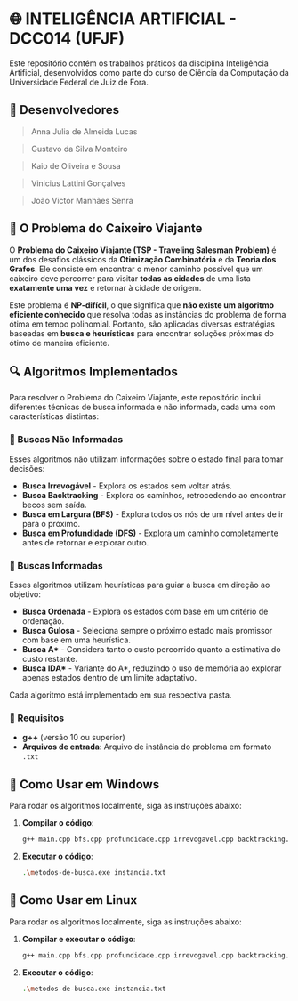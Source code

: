 # 🌐 INTELIGÊNCIA ARTIFICIAL - DCC014 (UFJF)
Este repositório contém os trabalhos práticos da disciplina Inteligência Artificial, desenvolvidos como parte do curso de Ciência da Computação da Universidade Federal de Juiz de Fora.

## 👥 Desenvolvedores
  > Anna Julia de Almeida Lucas

  > Gustavo da Silva Monteiro

  > Kaio de Oliveira e Sousa

  > Vinicius Lattini Gonçalves

  > João Victor Manhães Senra


## 🚛 O Problema do Caixeiro Viajante  

O **Problema do Caixeiro Viajante (TSP - Traveling Salesman Problem)** é um dos desafios clássicos da **Otimização Combinatória** e da **Teoria dos Grafos**. Ele consiste em encontrar o menor caminho possível que um caixeiro deve percorrer para visitar **todas as cidades** de uma lista **exatamente uma vez** e retornar à cidade de origem.  

Este problema é **NP-difícil**, o que significa que **não existe um algoritmo eficiente conhecido** que resolva todas as instâncias do problema de forma ótima em tempo polinomial. Portanto, são aplicadas diversas estratégias baseadas em **busca e heurísticas** para encontrar soluções próximas do ótimo de maneira eficiente.  

## 🔍 Algoritmos Implementados  

Para resolver o Problema do Caixeiro Viajante, este repositório inclui diferentes técnicas de busca informada e não informada, cada uma com características distintas:  

### 📌 Buscas Não Informadas  
Esses algoritmos não utilizam informações sobre o estado final para tomar decisões:  
- **Busca Irrevogável** - Explora os estados sem voltar atrás.  
- **Busca Backtracking** - Explora os caminhos, retrocedendo ao encontrar becos sem saída.  
- **Busca em Largura (BFS)** - Explora todos os nós de um nível antes de ir para o próximo.  
- **Busca em Profundidade (DFS)** - Explora um caminho completamente antes de retornar e explorar outro.  

### 📌 Buscas Informadas  
Esses algoritmos utilizam heurísticas para guiar a busca em direção ao objetivo:  
- **Busca Ordenada** - Explora os estados com base em um critério de ordenação.  
- **Busca Gulosa** - Seleciona sempre o próximo estado mais promissor com base em uma heurística.  
- **Busca A\*** - Considera tanto o custo percorrido quanto a estimativa do custo restante.  
- **Busca IDA\*** - Variante do A*, reduzindo o uso de memória ao explorar apenas estados dentro de um limite adaptativo.  

Cada algoritmo está implementado em sua respectiva pasta.  

### 🔹 Requisitos  
- **g++** (versão 10 ou superior)
- **Arquivos de entrada**: Arquivo de instância do problema em formato `.txt`

## 🚀 Como Usar em Windows 
Para rodar os algoritmos localmente, siga as instruções abaixo:

1. **Compilar o código**:
   ```bash
   g++ main.cpp bfs.cpp profundidade.cpp irrevogavel.cpp backtracking.cpp ordenada.cpp ida.cpp -o metodos-de-busca.exe

2. **Executar o código**:
   ```bash
   .\metodos-de-busca.exe instancia.txt

## 🚀 Como Usar em Linux   
Para rodar os algoritmos localmente, siga as instruções abaixo:

1. **Compilar e executar o código**:
   ```bash
   g++ main.cpp bfs.cpp profundidade.cpp irrevogavel.cpp backtracking.cpp ordenada.cpp ida.cpp -o metodos-de-busca.exe

2. **Executar o código**:
   ```bash
   .\metodos-de-busca.exe instancia.txt
